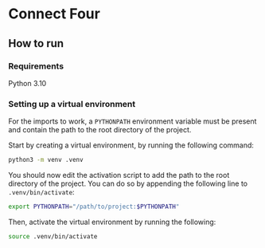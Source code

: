 # Connect Four

## How to run

### Requirements

Python 3.10

### Setting up a virtual environment

For the imports to work, a `PYTHONPATH` environment variable must be present and contain the path to the root directory of the project.

Start by creating a virtual environment, by running the following command:

```bash
python3 -m venv .venv
```

You should now edit the activation script to add the path to the root directory of the project.
You can do so by appending the following line to `.venv/bin/activate`:

```bash
export PYTHONPATH="/path/to/project:$PYTHONPATH"
```

Then, activate the virtual environment by running the following:

```bash
source .venv/bin/activate
```
